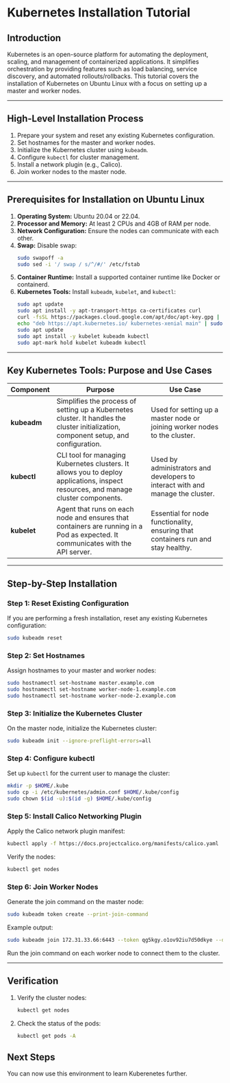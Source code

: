 # Kubernetes Installation Tutorial

## Introduction

Kubernetes is an open-source platform for automating the deployment, scaling, and management of containerized applications. It simplifies orchestration by providing features such as load balancing, service discovery, and automated rollouts/rollbacks. This tutorial covers the installation of Kubernetes on Ubuntu Linux with a focus on setting up a master and worker nodes.

---

## High-Level Installation Process

1. Prepare your system and reset any existing Kubernetes configuration.
2. Set hostnames for the master and worker nodes.
3. Initialize the Kubernetes cluster using `kubeadm`.
4. Configure `kubectl` for cluster management.
5. Install a network plugin (e.g., Calico).
6. Join worker nodes to the master node.

---

## Prerequisites for Installation on Ubuntu Linux

1. **Operating System:** Ubuntu 20.04 or 22.04.
2. **Processor and Memory:** At least 2 CPUs and 4GB of RAM per node.
3. **Network Configuration:** Ensure the nodes can communicate with each other.
4. **Swap:** Disable swap:
   ```bash
   sudo swapoff -a
   sudo sed -i '/ swap / s/^/#/' /etc/fstab
   ```
5. **Container Runtime:** Install a supported container runtime like Docker or containerd.
6. **Kubernetes Tools:** Install `kubeadm`, `kubelet`, and `kubectl`:
   ```bash
   sudo apt update
   sudo apt install -y apt-transport-https ca-certificates curl
   curl -fsSL https://packages.cloud.google.com/apt/doc/apt-key.gpg | sudo apt-key add -
   echo "deb https://apt.kubernetes.io/ kubernetes-xenial main" | sudo tee /etc/apt/sources.list.d/kubernetes.list
   sudo apt update
   sudo apt install -y kubelet kubeadm kubectl
   sudo apt-mark hold kubelet kubeadm kubectl
   ```

---

## Key Kubernetes Tools: Purpose and Use Cases

| Component | Purpose | Use Case |
|-----------|---------|----------|
| **kubeadm** | Simplifies the process of setting up a Kubernetes cluster. It handles the cluster initialization, component setup, and configuration. | Used for setting up a master node or joining worker nodes to the cluster. |
| **kubectl** | CLI tool for managing Kubernetes clusters. It allows you to deploy applications, inspect resources, and manage cluster components. | Used by administrators and developers to interact with and manage the cluster. |
| **kubelet** | Agent that runs on each node and ensures that containers are running in a Pod as expected. It communicates with the API server. | Essential for node functionality, ensuring that containers run and stay healthy. |

---

## Step-by-Step Installation

### Step 1: Reset Existing Configuration

If you are performing a fresh installation, reset any existing Kubernetes configuration:
```bash
sudo kubeadm reset
```

### Step 2: Set Hostnames

Assign hostnames to your master and worker nodes:
```bash
sudo hostnamectl set-hostname master.example.com
sudo hostnamectl set-hostname worker-node-1.example.com
sudo hostnamectl set-hostname worker-node-2.example.com
```

### Step 3: Initialize the Kubernetes Cluster

On the master node, initialize the Kubernetes cluster:
```bash
sudo kubeadm init --ignore-preflight-errors=all
```

### Step 4: Configure kubectl

Set up `kubectl` for the current user to manage the cluster:
```bash
mkdir -p $HOME/.kube
sudo cp -i /etc/kubernetes/admin.conf $HOME/.kube/config
sudo chown $(id -u):$(id -g) $HOME/.kube/config
```

### Step 5: Install Calico Networking Plugin

Apply the Calico network plugin manifest:
```bash
kubectl apply -f https://docs.projectcalico.org/manifests/calico.yaml
```
Verify the nodes:
```bash
kubectl get nodes
```

### Step 6: Join Worker Nodes

Generate the join command on the master node:
```bash
sudo kubeadm token create --print-join-command
```
Example output:
```bash
sudo kubeadm join 172.31.33.66:6443 --token qg5kgy.o1ov92iu7d50dkye --discovery-token-ca-cert-hash sha256:e3f0feef4ad831253c3535f72e17c3bddc0c631e789c621f7a130e7e798aa313
```
Run the join command on each worker node to connect them to the cluster.

---

## Verification

1. Verify the cluster nodes:
   ```bash
   kubectl get nodes
   ```
2. Check the status of the pods:
   ```bash
   kubectl get pods -A
   ```

## Next Steps

You can now use this environment to learn Kuberenetes further.

